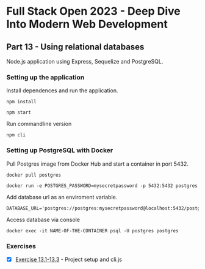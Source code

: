 # Full Stack Open 2023 - Deep Dive Into Modern Web Development

## Part 13 - Using relational databases

Node.js application using Express, Sequelize and PostgreSQL.

### Setting up the application 

Install dependences and run the application.

    npm install 

    npm start

Run commandline version

    npm cli

### Setting up PostgreSQL with Docker

Pull Postgres image from Docker Hub and start a container in port 5432.

    docker pull postgres
    
    docker run -e POSTGRES_PASSWORD=mysecretpassword -p 5432:5432 postgres

Add database url as an enviroment variable.

    DATABASE_URL='postgres://postgres:mysecretpassword@localhost:5432/postgres'

Access database via console 

    docker exec -it NAME-OF-THE-CONTAINER psql -U postgres postgres

### Exercises

- [x] [Exercise 13.1-13.3](https://github.com/ruusukivi/fullstack-part13-postgresql/tree/13.1-13.3) -  Project setup and cli.js

